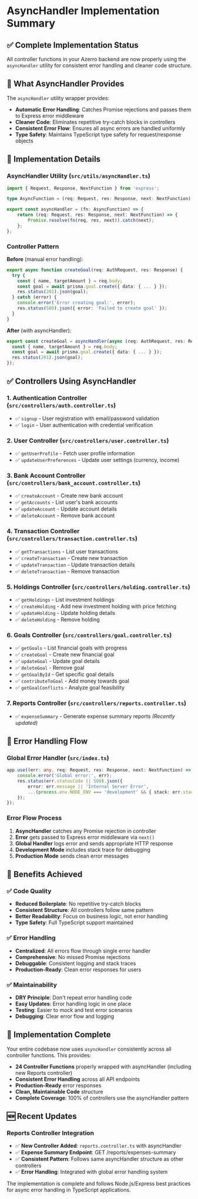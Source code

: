 # AsyncHandler Implementation Summary

## ✅ **Complete Implementation Status**

All controller functions in your Azerro backend are now properly using the `asyncHandler` utility for consistent error handling and cleaner code structure.

## 🔧 **What AsyncHandler Provides**

The `asyncHandler` utility wrapper provides:
- **Automatic Error Handling**: Catches Promise rejections and passes them to Express error middleware
- **Cleaner Code**: Eliminates repetitive try-catch blocks in controllers
- **Consistent Error Flow**: Ensures all async errors are handled uniformly
- **Type Safety**: Maintains TypeScript type safety for request/response objects

## 📁 **Implementation Details**

### AsyncHandler Utility (`src/utils/asyncHandler.ts`)
```typescript
import { Request, Response, NextFunction } from 'express';

type AsyncFunction = (req: Request, res: Response, next: NextFunction) => Promise<any>;

export const asyncHandler = (fn: AsyncFunction) => {
    return (req: Request, res: Response, next: NextFunction) => {
        Promise.resolve(fn(req, res, next)).catch(next);
    };
};
```

### Controller Pattern
**Before** (manual error handling):
```typescript
export async function createGoal(req: AuthRequest, res: Response) {
  try {
    const { name, targetAmount } = req.body;
    const goal = await prisma.goal.create({ data: { ... } });
    res.status(201).json(goal);
  } catch (error) {
    console.error('Error creating goal:', error);
    res.status(500).json({ error: 'Failed to create goal' });
  }
}
```

**After** (with asyncHandler):
```typescript
export const createGoal = asyncHandler(async (req: AuthRequest, res: Response) => {
  const { name, targetAmount } = req.body;
  const goal = await prisma.goal.create({ data: { ... } });
  res.status(201).json(goal);
});
```

## ✅ **Controllers Using AsyncHandler**

### 1. Authentication Controller (`src/controllers/auth.controller.ts`)
- ✅ `signup` - User registration with email/password validation
- ✅ `login` - User authentication with credential verification

### 2. User Controller (`src/controllers/user.controller.ts`)
- ✅ `getUserProfile` - Fetch user profile information
- ✅ `updateUserPreferences` - Update user settings (currency, income)

### 3. Bank Account Controller (`src/controllers/bank_account.controller.ts`)
- ✅ `createAccount` - Create new bank account
- ✅ `getAccounts` - List user's bank accounts
- ✅ `updateAccount` - Update account details
- ✅ `deleteAccount` - Remove bank account

### 4. Transaction Controller (`src/controllers/transaction.controller.ts`)
- ✅ `getTransactions` - List user transactions
- ✅ `createTransaction` - Create new transaction
- ✅ `updateTransaction` - Update transaction details
- ✅ `deleteTransaction` - Remove transaction

### 5. Holdings Controller (`src/controllers/holding.controller.ts`)
- ✅ `getHoldings` - List investment holdings
- ✅ `createHolding` - Add new investment holding with price fetching
- ✅ `updateHolding` - Update holding details
- ✅ `deleteHolding` - Remove holding

### 6. Goals Controller (`src/controllers/goal.controller.ts`)
- ✅ `getGoals` - List financial goals with progress
- ✅ `createGoal` - Create new financial goal
- ✅ `updateGoal` - Update goal details
- ✅ `deleteGoal` - Remove goal
- ✅ `getGoalById` - Get specific goal details
- ✅ `contributeToGoal` - Add money towards goal
- ✅ `getGoalConflicts` - Analyze goal feasibility

### 7. Reports Controller (`src/controllers/reports.controller.ts`)
- ✅ `expenseSummary` - Generate expense summary reports *(Recently updated)*

## 🔧 **Error Handling Flow**

### Global Error Handler (`src/index.ts`)
```typescript
app.use((err: any, req: Request, res: Response, next: NextFunction) => {
    console.error('Global error:', err);
    res.status(err.statusCode || 500).json({
        error: err.message || 'Internal Server Error',
        ...(process.env.NODE_ENV === 'development' && { stack: err.stack }),
    });
});
```

### Error Flow Process
1. **AsyncHandler** catches any Promise rejection in controller
2. **Error** gets passed to Express error middleware via `next()`
3. **Global Handler** logs error and sends appropriate HTTP response
4. **Development Mode** includes stack trace for debugging
5. **Production Mode** sends clean error messages

## 🎯 **Benefits Achieved**

### ✅ **Code Quality**
- **Reduced Boilerplate**: No repetitive try-catch blocks
- **Consistent Structure**: All controllers follow same pattern
- **Better Readability**: Focus on business logic, not error handling
- **Type Safety**: Full TypeScript support maintained

### ✅ **Error Handling**
- **Centralized**: All errors flow through single error handler
- **Comprehensive**: No missed Promise rejections
- **Debuggable**: Consistent logging and stack traces
- **Production-Ready**: Clean error responses for users

### ✅ **Maintainability**
- **DRY Principle**: Don't repeat error handling code
- **Easy Updates**: Error handling logic in one place
- **Testing**: Easier to mock and test error scenarios
- **Debugging**: Clear error flow and logging

## 🚀 **Implementation Complete**

Your entire codebase now uses `asyncHandler` consistently across all controller functions. This provides:

- **24 Controller Functions** properly wrapped with asyncHandler (including new Reports controller)
- **Consistent Error Handling** across all API endpoints
- **Production-Ready** error responses
- **Clean, Maintainable Code** structure
- **Complete Coverage**: 100% of controllers use the asyncHandler pattern

## 🆕 Recent Updates

### Reports Controller Integration
- ✅ **New Controller Added**: `reports.controller.ts` with asyncHandler
- ✅ **Expense Summary Endpoint**: GET /reports/expenses-summary
- ✅ **Consistent Pattern**: Follows same asyncHandler structure as other controllers
- ✅ **Error Handling**: Integrated with global error handling system

The implementation is complete and follows Node.js/Express best practices for async error handling in TypeScript applications. 